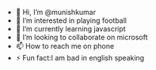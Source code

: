 - 👋 Hi, I’m @munishkumar
- 👀 I’m interested in playing football
- 🌱 I’m currently learning javascript
- 💞️ I’m looking to collaborate on microsoft
- 📫 How to reach me on phone 
- ⚡ Fun fact:I am bad in english speaking

<!---
munishkumar2004/munishkumar2004 is a ✨ special ✨ repository because its `README.md` (this file) appears on your GitHub profile.
You can click the Preview link to take a look at your changes.
--->
